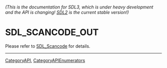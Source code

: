 ###### (This is the documentation for SDL3, which is under heavy development and the API is changing! [SDL2](https://wiki.libsdl.org/SDL2/) is the current stable version!)
# SDL_SCANCODE_OUT

Please refer to [SDL_Scancode](SDL_Scancode) for details.

----
[CategoryAPI](CategoryAPI), [CategoryAPIEnumerators](CategoryAPIEnumerators)

